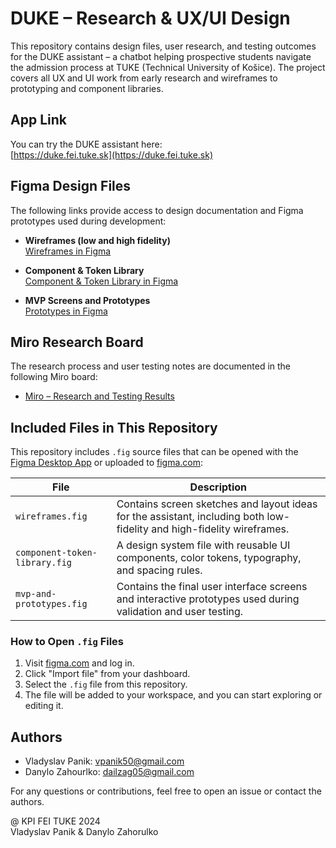 # DUKE – Research & UX/UI Design

This repository contains design files, user research, and testing outcomes for the DUKE assistant – a chatbot helping prospective students navigate the admission process at TUKE (Technical University of Košice). The project covers all UX and UI work from early research and wireframes to prototyping and component libraries.

## App Link

You can try the DUKE assistant here:  
[https://duke.fei.tuke.sk](https://duke.fei.tuke.sk)

## Figma Design Files

The following links provide access to design documentation and Figma prototypes used during development:

- **Wireframes (low and high fidelity)**  
  [Wireframes in Figma](https://www.figma.com/design/kmJ0TBManGyhTi8WWwpP7y/Wireframes?node-id=0-1&t=FGIf87nDS9Tjerlp-1)

- **Component & Token Library**  
  [Component & Token Library in Figma](https://www.figma.com/design/gDfQdFiEuXz6KzHHDxmFxk/Component---Token-Library?node-id=6777-13085&t=mXi9A7po6ZUvyf4W-1)

- **MVP Screens and Prototypes**  
  [Prototypes in Figma](https://www.figma.com/design/szHEEdtGEiEz5fo8vD3vRL/MVP---Prototypes?node-id=1-9&t=zu2aKmr3edqgvBcl-1)

## Miro Research Board

The research process and user testing notes are documented in the following Miro board:

- [Miro – Research and Testing Results](https://miro.com/app/board/uXjVL8EPvWo=/?share_link_id=63233024147)

## Included Files in This Repository

This repository includes `.fig` source files that can be opened with the [Figma Desktop App](https://www.figma.com/downloads/) or uploaded to [figma.com](https://www.figma.com/):

| File                          | Description                                                                                                            |
| ----------------------------- | ---------------------------------------------------------------------------------------------------------------------- |
| `wireframes.fig`              | Contains screen sketches and layout ideas for the assistant, including both low-fidelity and high-fidelity wireframes. |
| `component-token-library.fig` | A design system file with reusable UI components, color tokens, typography, and spacing rules.                         |
| `mvp-and-prototypes.fig`      | Contains the final user interface screens and interactive prototypes used during validation and user testing.          |

### How to Open `.fig` Files

1. Visit [figma.com](https://www.figma.com) and log in.
2. Click "Import file" from your dashboard.
3. Select the `.fig` file from this repository.
4. The file will be added to your workspace, and you can start exploring or editing it.

## Authors

- Vladyslav Panik: vpanik50@gmail.com
- Danylo Zahourlko: dailzag05@gmail.com

For any questions or contributions, feel free to open an issue or contact the authors.

@ KPI FEI TUKE 2024  
Vladyslav Panik & Danylo Zahorulko
